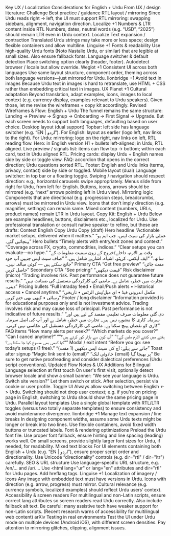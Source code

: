Key UX / Localization Considerations for English + Urdu
From UX / design literature:
Challenge	Best practice / guidance
RTL layout / mirroring	Since Urdu reads right → left, the UI must support RTL mirroring: swapping sidebars, alignment, navigation direction. 
Localize
+1
Numbers & LTR content inside RTL	Numbers, dates, neutral words (e.g. “USD”, “2025”) should remain LTR even in Urdu context. 
Localize
Text expansion / contraction	Translated Urdu strings may take more or less space; design flexible containers and allow multiline. 
Linguise
+1
Fonts & readability	Use high-quality Urdu fonts (Noto Nastaliq Urdu, or similar) that are legible at small sizes. Also ensure fallback fonts.
Language switcher & default detection	Place switching option clearly (header, footer). Autodetect browser / locale but allow override. 
Weglot
+1
Consistent UI across both languages	Use same layout structure, component order, theming across both language versions—just mirrored for Urdu. 
lionbridge
+1
Avoid text in images	Because Urdu text in images is hard to retranslate, use HTML + CSS rather than embedding critical text in images. 
UX Planet
+1
Cultural adaptation	Beyond translation, adapt examples, icons, images to local context (e.g. currency display, examples relevant to Urdu speakers).
Given those, let me revise the wireframes + copy kit accordingly.
Revised Wireframes & Flow: English + Urdu
The funnel remains the same structure: Landing → Preview → Signup → Onboarding → First Signal → Upgrade. But each screen needs to support both languages, defaulting based on user choice.
Desktop layout (dual support)
Topbar: left side has language switcher (e.g. “EN | اردو”).
For English: layout as earlier (logo left, nav links to the right).
For Urdu: mirroring: logo on the right, nav links on left, RTL reading flow.
Hero: in English version H1 + bullets left-aligned; in Urdu, RTL aligned.
Live preview / signals list: items can flow top → bottom; within each card, text in Urdu aligned RTL.
Pricing cards: display Urdu + English names side by side or toggle view.
FAQ: accordion that opens in the correct direction; Urdu questions sorted RTL.
Footer: English and Urdu links (terms, privacy, contact) side by side or toggled.
Mobile layout (dual)
Language switcher: in top bar or a floating toggle.
Swiping / navigation should respect direction: e.g., horizontal carousels swipe appropriately.
Menus slide from right for Urdu, from left for English.
Buttons, icons, arrows should be mirrored (e.g. “next” arrows pointing left in Urdu view).
Mirroring logic
Components that are directional (e.g. progression steps, breadcrumbs, arrows) must be mirrored in Urdu view.
Icons that don’t imply direction (e.g. magnifier, settings) can remain same.
Mixed content (numbers, URLs, product names) remain LTR in Urdu layout.
Copy Kit: English + Urdu
Below are example headlines, buttons, disclaimers etc., localized for Urdu. Use professional translation or consult native speaker to refine, but these are drafts:
Context	English Copy	Urdu Copy (draft)
Hero headline	“Actionable market setups, delivered when it matters.”	“عملی بازار کی سیٹ اپس، جب اہم ہو پہنچائیں گئے۔”
Hero bullets	“Timely alerts with entry/exit zones and context.”
“Coverage across FX, crypto, commodities, indices.”
“Clear setups you can evaluate—no hype.”	“وقت پر الارم، داخلے/خروج کے زون سمیت معلومات کے ساتھ۔”
“ایف ایکس، کرپٹو، اشیاء، اشاریے شامل ہیں۔”
“صاف سیٹ اپس جنہیں آپ خود جانچ سکتے ہیں — کوئی مبالغہ نہیں۔”
Primary CTA	“Get free preview”	“مفت جائزہ حاصل کریں”
Secondary CTA	“See pricing”	“قیمت دیکھیں”
Risk disclaimer (micro)	“Trading involves risk. Past performance does not guarantee future results.”	“تجارت میں خطرہ شامل ہے۔ ماضی کی کارکردگی مستقبل کی ضمانت نہیں دیتی۔”
Pricing bullets	“Full intraday feed • Email/Push alerts • Historical access • Cancel anytime.”	“مکمل اندرونی فیڈ • ای میل/پش الرٹس • تاریخی رسائی • کبھی بھی ختم کریں”
Footer / long disclaimer	“Information provided is for educational purposes only and is not investment advice. Trading involves risk and may cause loss of principal. Past performance is not indicative of future results.”	“دی گئی معلومات صرف تعلیمی مقصد کے لیے ہیں اور سرمایہ کاری کا مشورہ نہیں ہیں۔ تجارت میں خطرہ شامل ہے اور آپ کی اصل سرمایہ کاری کو نقصان پہنچ سکتا ہے۔ ماضی کی کارکردگی مستقبل کی عکاسی نہیں کرتی۔”
FAQ items	“How many alerts per week?”
“Which markets do you cover?”
“Can I cancel anytime?”	“ہفتے میں کتنے الارم ملیں گے؟”
“آپ کون سے بازار کور کرتے ہیں؟”
“کیا کبھی بھی منسوخ کیا جا سکتا ہے؟”
Modal / exit intent	“Before you go: see today’s setups (1 free).”	“جانے سے پہلے: آج کی سیٹ اپس دیکھیں (1 مفت)”
Toast after signup	“Magic link sent to {email}”	“جادوئی لنک {email} پر بھیجا گیا”
Be sure to get native proofreading and consider dialectical preferences (Urdu script conventions).
Updated Flow Notes & UX Additions for Bilingual
Language selection at first touch
On user's first visit, optionally detect browser locale and show a small banner: “We see your language is Urdu. Switch site version?” Let them switch or stick. After selection, persist via cookie or user profile.
Toggle UI
Always allow switching between English <-> Urdu. Switching should not drop user context; e.g. if you're on pricing page in English, switching to Urdu should show the same pricing page in Urdu.
Parallel layout templates
Use a single global template with RTL/LTR toggles (versus two totally separate templates) to ensure consistency and avoid maintenance divergence. 
lionbridge
+1
Manage text expansion / line breaks
In designing component widths, assume some Urdu texts might be longer or break into two lines. Use flexible containers, avoid fixed width buttons or truncated labels.
Font & rendering optimizations
Preload the Urdu font file. Use proper font fallback, ensure hinting and line spacing (leading) works well. On small screens, provide slightly larger font sizes for Urdu, if needed, for readability.
Mixed text blocks
For UI elements containing both English + Urdu (e.g. “EN | اردو”), ensure proper script order and directionality. Use Unicode “directionality” controls (e.g. dir="rtl" / dir="ltr") carefully.
SEO & URL structure
Use language-specific URL structure, e.g. /en/... and /ur/.... Use <html lang="ur" or lang="en" attributes and dir="rtl" for Urdu pages. Add hreflang tags. 
Linguise
+1
Localization of imagery / icons
Any image with embedded text must have versions in Urdu. Icons with direction (e.g. arrow, progress) must mirror. Cultural relevance (e.g. currency symbols, localized examples) should reflect Urdu users’ context.
Accessibility & screen readers
For multilingual and non-Latin scripts, ensure correct lang attributes so screen readers read Urdu correctly. Also include fallback alt text. Be careful: many assistive tech have weaker support for non-Latin scripts. (Recent research warns of accessibility for multilingual web content) 
arXiv
Testing in real environments
Test the UI under Urdu mode on multiple devices (Android iOS), with different screen densities. Pay attention to mirroring glitches, clipping, alignment issues.